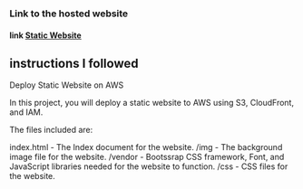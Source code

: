 ### Link to the hosted website 
#### link [Static Website](http://d3q1z60hqhl37h.cloudfront.net/index.html)


## instructions I followed
Deploy Static Website on AWS

In this project, you will deploy a static website to AWS using S3, CloudFront, and IAM.

The files included are: 

index.html - The Index document for the website.
/img - The background image file for the website.
/vendor - Bootssrap CSS framework, Font, and JavaScript libraries needed for the website to function.
/css - CSS files for the website.


